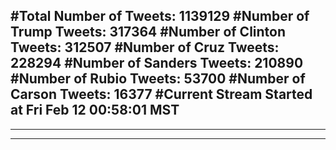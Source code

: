 #Total Number of Tweets: 1139129 
#Number of Trump Tweets: 317364
#Number of Clinton Tweets: 312507
#Number of Cruz Tweets: 228294
#Number of Sanders Tweets: 210890
#Number of Rubio Tweets: 53700
#Number of Carson Tweets: 16377
#Current Stream Started at Fri Feb 12 00:58:01 MST
---
---
---
